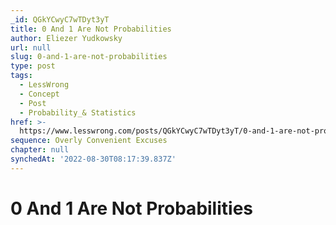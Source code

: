 ```yaml
---
_id: QGkYCwyC7wTDyt3yT
title: 0 And 1 Are Not Probabilities
author: Eliezer Yudkowsky
url: null
slug: 0-and-1-are-not-probabilities
type: post
tags:
  - LessWrong
  - Concept
  - Post
  - Probability_& Statistics
href: >-
  https://www.lesswrong.com/posts/QGkYCwyC7wTDyt3yT/0-and-1-are-not-probabilities
sequence: Overly Convenient Excuses
chapter: null
synchedAt: '2022-08-30T08:17:39.837Z'
---
```


# 0 And 1 Are Not Probabilities

